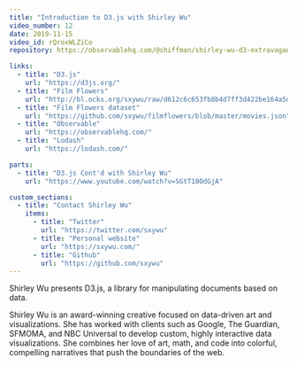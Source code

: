 ```yaml
---
title: "Introduction to D3.js with Shirley Wu"
video_number: 12
date: 2019-11-15
video_id: rQroxWLZiCo
repository: https://observablehq.com/@shiffman/shirley-wu-d3-extravaganza

links:
  - title: "D3.js"
    url: "https://d3js.org/"
  - title: "Film Flowers"
    url: "http://bl.ocks.org/sxywu/raw/d612c6c653fb8b4d7ff3d422be164a5d/"
  - title: "Film Flowers dataset"
    url: "https://github.com/sxywu/filmflowers/blob/master/movies.json"
  - title: "Observable"
    url: "https://observablehq.com/"
  - title: "Lodash"
    url: "https://lodash.com/"

parts:
  - title: "D3.js Cont'd with Shirley Wu"
    url: "https://www.youtube.com/watch?v=SGtT10OdGjA"

custom_sections:
  - title: "Contact Shirley Wu"
    items:
      - title: "Twitter"
        url: "https://twitter.com/sxywu"
      - title: "Personal website"
        url: "https://sxywu.com/"
      - title: "Github"
        url: "https://github.com/sxywu"
---
```


Shirley Wu presents D3.js, a library for manipulating documents based on data.

Shirley Wu is an award-winning creative focused on data-driven art and visualizations. She has worked with clients such as Google, The Guardian, SFMOMA, and NBC Universal to develop custom, highly interactive data visualizations. She combines her love of art, math, and code into colorful, compelling narratives that push the boundaries of the web.
